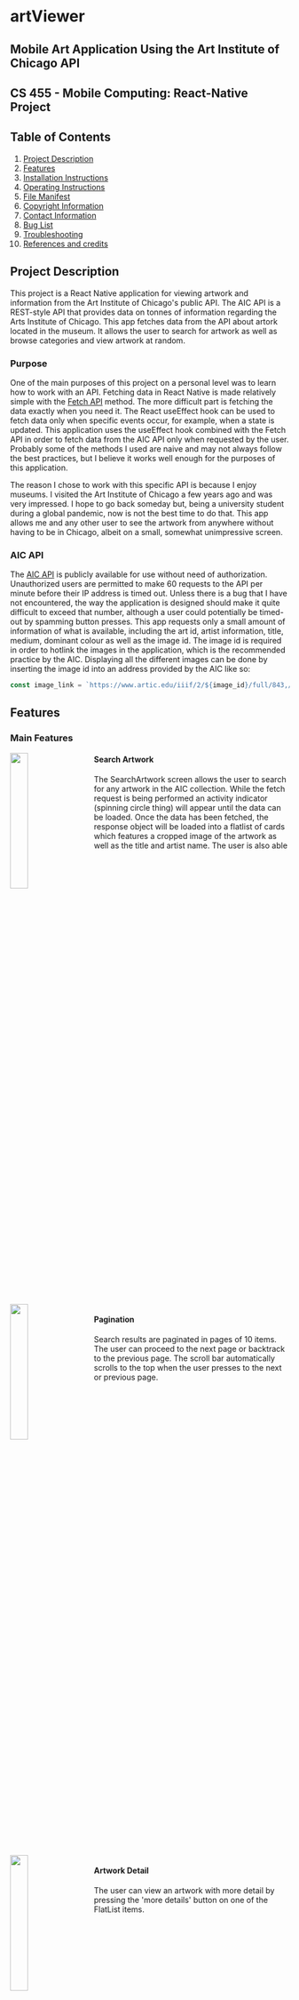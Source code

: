 # artViewer
## Mobile Art Application Using the Art Institute of Chicago API

## CS 455 - Mobile Computing: React-Native Project

## Table of Contents
1. [Project Description](#project-description)
2. [Features](#features)
3. [Installation Instructions](#installation-instructions)
4. [Operating Instructions](#operating-instructions)
5. [File Manifest](#file-manifest)
6. [Copyright Information](#copyright-information)
7. [Contact Information](#contact-information)
8. [Bug List](#bug-list--shortcomings)
9. [Troubleshooting](#troubleshooting-tips)
10. [References and credits](#references-and-credits)

## Project Description

This project is a React Native application for viewing artwork and information from the Art Institute of Chicago's public API. The AIC API is a REST-style API that provides data on tonnes of information regarding the Arts Institute of Chicago. This app fetches data from the API about artork located in the museum. It allows the user to search for artwork as well as browse categories and view artwork at random.

### Purpose
One of the main purposes of this project on a personal level was to learn how to work with an API. Fetching data in React Native is made relatively simple with the [Fetch API](https://reactnative.dev/docs/network) method. The more difficult part is fetching the data exactly when you need it. The React useEffect hook can be used to fetch data only when specific events occur, for example, when a state is updated. This application uses the useEffect hook combined with the Fetch API in order to fetch data from the AIC API only when requested by the user. Probably some of the methods I used are naive and may not always follow the best practices, but I believe it works well enough for the purposes of this application.

The reason I chose to work with this specific API is because I enjoy museums. I visited the Art Institute of Chicago a few years ago and was very impressed. I hope to go back someday but, being a university student during a global pandemic, now is not the best time to do that. This app allows me and any other user to see the artwork from anywhere without having to be in Chicago, albeit on a small, somewhat unimpressive screen.

### AIC API
The [AIC API](https://api.artic.edu/docs/) is publicly available for use without need of authorization. Unauthorized users are permitted to make 60 requests to the API per minute before their IP address is timed out. Unless there is a bug that I have not encountered, the way the application is designed should make it quite difficult to exceed that number, although a user could potentially be timed-out by spamming button presses. This app requests only a small amount of information of what is available, including the art id, artist information, title, medium, dominant colour as well as the image id. The image id is required in order to hotlink the images in the application, which is the recommended practice by the AIC. Displaying all the different images can be done by inserting the image id into an address provided by the AIC like so: 
```javascript
const image_link = `https://www.artic.edu/iiif/2/${image_id}/full/843,/0/default.jpg`;
```


## Features

### Main Features


<img align="left" style="float:left;margin-right: 25px" src="./assets/gifs/search.gif" width="25%">  

#### Search Artwork
The SearchArtwork screen allows the user to search for any artwork in the AIC collection. While the fetch request is being performed an activity indicator (spinning circle thing) will appear until the data can be loaded. Once the data has been fetched, the response object will be loaded into a flatlist of cards which features a cropped image of the artwork as well as the title and artist name. The user is also able 

<br clear="left"/>
<br />

<img align="left" style="float:left;margin-right: 25px" src="./assets/gifs/pagination.gif" width="25%">

#### Pagination
Search results are paginated in pages of 10 items. The user can proceed to the next page or backtrack to the previous page. The scroll bar automatically scrolls to the top when the user presses to the next or previous page.

<br clear="left"/>
<br />

<img align="left" style="float:left;margin-right: 25px" src="./assets/gifs/art_detail.png" width="25%">

#### Artwork Detail
The user can view an artwork with more detail by pressing the 'more details' button on one of the FlatList items.

<br clear="left"/>
<br />


<img align="left" style="float:left;margin-right: 25px" src="./assets/gifs/browse.gif" width="25%">

#### Browse Art Categories
Users who aren't certain what to search can also browse certain collections by category. There are only a few categories for now but more can be added with ease.

<br clear="left"/>
<br />

<img  align="left" style="float: left; margin-right: 25px" src="./assets/gifs/random.gif" width="25%">

#### View a Random Artwork

Want more variety? The random artwork screen allows the user to randomly select one of the over 100 000 pieces of artwork from the AIC.  

<br clear="left"/>
<br />

### Smaller Features


<img  align="left" style="float: left; margin-right: 25px" src="./assets/gifs/activityIndicator.gif" width="50%">

#### Activity Indicator
When a user makes a search or presses a button, an activity indicator (spinning circle thing) will appear to let the user know that the information is being processed. The indicator disappears when the data has been fetched and rendered to the screen.

<br clear="left"/>
<br />

#### Tab Bar Page Navigation
The app has a tab navigation bar at the bottom that the user can use to navigate to different screens. This is provided by [React Navigation](https://reactnavigation.org/docs/bottom-tab-navigator/).

<img  align="left" style="float: left; margin-right: 25px" src="./assets/gifs/tabNavBar.gif" width="50%">


<br clear="left"/>
<br />

### Frivolous Details

#### Artwork's Dominant Colour
<img  align="left" style="float: left; margin-right: 25px" src="./assets/gifs/colour_detail.png" width="75%">

<br clear="left"/>
<br />
The "more details" button on the FlatList item card is the colour of the artwork's dominant colour. This is one of the pieces of information provided by the AIC API. It is a completely pointless detail but I thought it was cool so I'm drawing attention to it now.

The command used to capture the colour:
```js
var item_color = "";
    if (item.item.color !== null) {
        item_color = `hsl(${item.item.color.h}, ${item.item.color.s}%, ${item.item.color.l}%)`;
    }
```

## Installation Instructions

The artViewer application can be installed on an Android device by sideloading the APK file in the [releases](https://github.com/hanley2d/artViewer/releases) section of this repository. To do this, just download the file on an Android device, find the file and press it to install. You may need to enable additional settings on your device.

Alternatively, this application can be run from the [Expo Go](https://expo.dev/client) app or on the Expo [website](https://snack.expo.dev/@hanley2d/artviewer). 

If you have the Expo Go app you can scan the following QR code to run this application.

<img  align="left" style="float: left; margin-right: 25px" src="./assets/gifs/QR_code.png" width="25%">

<br clear="left"/>
<br />

## Operating Instructions


## File Manifest


- <p style="color:#647362">App.js</p> This is the main App file for the project. It controls the navigation of the application. A tab navigator is used instead of the stack navigator that we were shown in class. It effectively functions in the same way, except the tab navigator has a built-in navigation bottom bar which I felt worked nicely for this application.
- <p>view/ArtSearch.js</p> This screen allows users to make their own queries to the API using the searchbar.
- <p>view/ArtDetail.js</p> This screen is displayed when the user presses the "more details" button on one of the flatlist items in ArtSearch.js and BrowseCellections.js.
- <p>view/BrowseCollection.js</p> The screen for the Browsing Collection. It is very similar to the ArtSearch screen, the difference being that the search queries are predetermined as buttons with subjects.
- <p>view/RandomArt.js</p> The screen for displaying random artwork. It is fairly similar in function to the ArtDetail page.
- <p>components/colors.js</p> Used to define the custom colours used for the application.
- <p>components/ListItem.js</p> Defines a custom card component that is used to display the items in the flatlists of ArtSearch.js and BrowseCollections.js
- <p>components/RandomButton.js</p> Custom pressable with an opacity effect added for when it is pressed.
- <p>components/ScrollViewButton.js</p> Custom pressable with an opacity effect added for when it is pressed. It is designed to be used within a horizontal scrollview so users can scroll through multiple category buttons.
- <p>controller/FetchData.js</p> Contains the main fetch request for both the ArtSearch.js and BrowseCollection.js files. 
- <p>controller/fetchRandom.js</p> Fetches a random image from the API.




## Copyright information

## Contact information

## Bug list / shortcomings

## Troubleshooting tips

## References and credits
[Art Institute of Chicago API](https://api.artic.edu/)

[React Navigation Bottom Tab Navigator](https://reactnavigation.org/docs/bottom-tab-navigator/)

Ultimately, the purpose of a README is to instruct the user as to what the application does, how it is compiled and installed and how the application is used. A user should be able to build, run and use your application with minimal effort. If the user encounters an issue, they should be able to get support, therefore you should include some instructions for troubleshooting and a way to contact you in case that fails. Note that it is good practice, although it is not required, that you do not commit directly to a master branch, instead pull from a working branch when changes are considered final.



     


